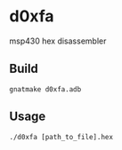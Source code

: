 # d0xfa
msp430 hex disassembler

## Build
```gnatmake d0xfa.adb```

## Usage
```./d0xfa [path_to_file].hex```
